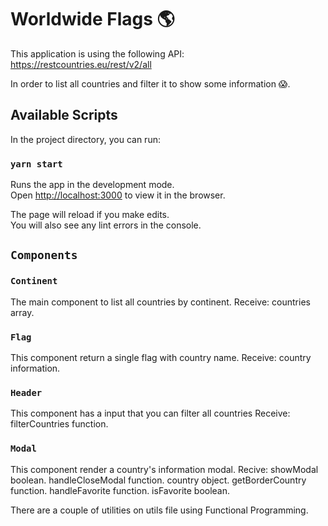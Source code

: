 # Worldwide Flags 🌎

This application is using the following API:
https://restcountries.eu/rest/v2/all

In order to list all countries and filter it to show some information 😱.

## Available Scripts

In the project directory, you can run:

### `yarn start`

Runs the app in the development mode.\
Open [http://localhost:3000](http://localhost:3000) to view it in the browser.

The page will reload if you make edits.\
You will also see any lint errors in the console.


## `Components`

### `Continent`
The main component to list all countries by continent.
Receive: countries array.

### `Flag`
This component return a single flag with country name.
Receive: country information.

### `Header`
This component has a input that you can filter all countries
Receive: filterCountries function.

### `Modal`
This component render a country's information modal.
Recive:
    showModal boolean.
    handleCloseModal function.
    country object.
    getBorderCountry function.
    handleFavorite function.
    isFavorite boolean.

There are a couple of utilities on utils file using Functional Programming.


